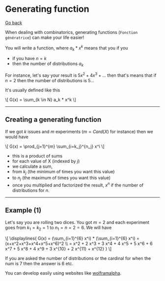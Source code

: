 # Generating function

[Go back](..)

When dealing with combinatorics, generating
functions (`Fonction génératrice`)
can make your life easier!

You will write a function, where
$a_k * x^k$ means that you if you 

* if you have $n=k$
* then the number of distributions $a_k$

For instance, let's say your result is
$5 x^2 + 4 x^3 + ...$ then that's means that
if $n=2$ then the number of distributions is $5$...

It's usually defined like this

<div>
\[
G(x) = \sum_{k \in N} a_k * x^k
\]
</div>

<hr class="sl">

## Creating a generating function

If we got $k$ issues
and $m$ experiments ($m = Card(X)$ for instance)
then we would have

<div>
\[
G(x) = \prod_{j=1}^{m} \sum_{i=k_j}^{n_j} x^i
\]
</div>

* this is a product of sums
* for each value of X (indexed by $j$)
* we calculate a sum,
* from $k_j$ (the minimum of times you want this value)
* to $n_j$ (the maximum of times you want this value)
* once you multiplied and factorized the result, $x^n$ if the number of distributions for $n$.

<hr class="sl">

## Example (1)

Let's say you are rolling two dices.
You got $m=2$ and each experiment
goes from $k_1=k_2=1$ to $n_1=n=2=6$.
We will have 

<div>
\[
\displaylines{
G(x) = (\sum_{i=1}^{6} x^i) * (\sum_{i=1}^{6} x^i)
= (x+x^2+x^3+x^4+x^5+x^6)^2 \\
= 
x^2 + 
2 x^3 +
3 x^4 + 
4 x^5 + 
5 x^6 + 
6 x^7 + 
5 x^8 + 
4 x^9 + 
3 x^{10} + 
2 x^{11} + 
x^{12}
}
\]
</div>

If you are asked the number of distributions or
the cardinal for when the num is $7$ then the answer
is $6$ etc.

You can develop easily using websites
like [wolframalpha](https://www.wolframalpha.com/input/?i=%28x%2Bx%5E2%2Bx%5E3%2Bx%5E4%2Bx%5E5%2Bx%5E6%29%5E2).